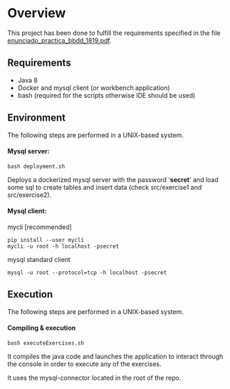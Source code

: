 # Overview

This project has been done to fulfill the requirements specified in the file [enunciado_practica_bbdd_1819.pdf](/enunciado_practica_bbdd_1819.pdf). 

## Requirements

- Java 8
- Docker and mysql client (*or* workbench application) 
- bash (required for the scripts otherwise IDE should be used)

## Environment

The following steps are performed in a UNIX-based system.

#### Mysql server:

    bash deployment.sh

Deploys a dockerized mysql server with the password '**secret**' and load some sql to create tables and insert data (check src/exercise1 and src/exercise2).
        
#### Mysql client:

mycli [recommended]

    pip install --user mycli
    mycli -u root -h localhost -psecret

mysql standard client

    mysql -u root --protocol=tcp -h localhost -psecret

## Execution

The following steps are performed in a UNIX-based system.

#### Compiling & execution

    bash executeExercises.sh
    
It compiles the java code and launches the application to interact through the console in order to
execute any of the exercises.

It uses the mysql-connector located in the root of the repo.